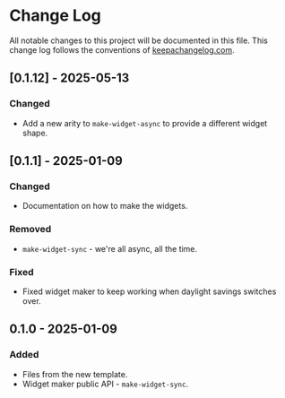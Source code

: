 # Change Log
All notable changes to this project will be documented in this file. This change log follows the conventions of [keepachangelog.com](http://keepachangelog.com/).

## [0.1.12] - 2025-05-13
### Changed
- Add a new arity to `make-widget-async` to provide a different widget shape.

## [0.1.1] - 2025-01-09
### Changed
- Documentation on how to make the widgets.

### Removed
- `make-widget-sync` - we're all async, all the time.

### Fixed
- Fixed widget maker to keep working when daylight savings switches over.

## 0.1.0 - 2025-01-09
### Added
- Files from the new template.
- Widget maker public API - `make-widget-sync`.